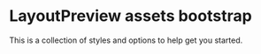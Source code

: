 # LayoutPreview assets bootstrap

This is a collection of styles and options to help get you started.

